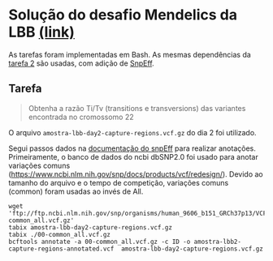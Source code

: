 # Solução do desafio Mendelics da LBB [(link)](https://github.com/mendelics/lbb-mendelics-2021/blob/main/Dia_3/README.md)

As tarefas foram implementadas em Bash. As mesmas dependências da [tarefa 2](../README.md) são usadas, com adição de [SnpEff](https://pcingola.github.io/SnpEff/se_inputoutput/).

## Tarefa

> Obtenha a razão Ti/Tv (transitions e transversions) das variantes encontrada no cromossomo 22

O arquivo `amostra-lbb-day2-capture-regions.vcf.gz` do dia 2 foi utilizado.

Segui passos dados na [documentação do snpEff](https://pcingola.github.io/SnpEff/se_inputoutput/) para realizar anotações. Primeiramente, o banco de dados do ncbi dbSNP2.0 foi usado para anotar variações comuns (https://www.ncbi.nlm.nih.gov/snp/docs/products/vcf/redesign/). Devido ao tamanho do arquivo e o tempo de competição, variações comuns (common) foram usadas ao invés de All.

```
wget 'ftp://ftp.ncbi.nlm.nih.gov/snp/organisms/human_9606_b151_GRCh37p13/VCF/00-common_all.vcf.gz'
tabix amostra-lbb-day2-capture-regions.vcf.gz
tabix ./00-common_all.vcf.gz
bcftools annotate -a 00-common_all.vcf.gz -c ID -o amostra-lbb2-capture-regions-annotated.vcf  amostra-lbb-day2-capture-regions.vcf.gz
```
